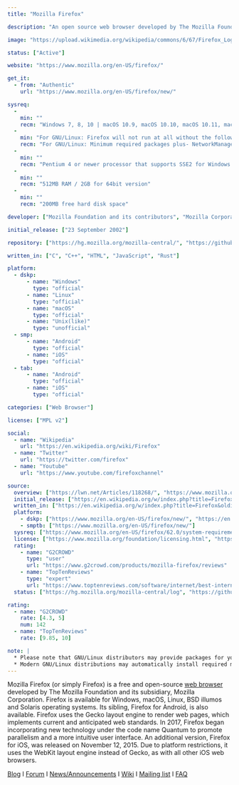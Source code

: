 ```yaml
---
title: "Mozilla Firefox"

description: "An open source web browser developed by The Mozilla Foundation and its subsidiary, Mozilla Corporation"

image: "https://upload.wikimedia.org/wikipedia/commons/6/67/Firefox_Logo%2C_2017.svg"

status: ["Active"]

website: "https://www.mozilla.org/en-US/firefox/"

get_it:
  - from: "Authentic"
    url: "https://www.mozilla.org/en-US/firefox/new/"

sysreq:
  -
    min: ""
    recm: "Windows 7, 8, 10 | macOS 10.9, macOS 10.10, macOS 10.11, macOS 10.12, macOS 10.13 | GNU/Linux"
  -
    min: "For GNU/Linux: Firefox will not run at all without the following libraries or packages- GTK+ 3.4 or higher, GLib 2.22 or higher, Pango 1.22 or higher, X.Org 1.0 or higher (1.7 or higher is recommended), libstdc++ 4.6.1 or higher"
    recm: "For GNU/Linux: Minimum required packages plus- NetworkManager 0.7 or higher, DBus 1.0 or higher, GNOME 2.16 or higher, PulseAudio"
  -
    min: ""
    recm: "Pentium 4 or newer processor that supports SSE2 for Windows | Macintosh computer with an Intel x86 processor for macOS"
  -
    min: ""
    recm: "512MB RAM / 2GB for 64bit version"
  -
    min: ""
    recm: "200MB free hard disk space"

developer: ["Mozilla Foundation and its contributors", "Mozilla Corporation"]

initial_release: ["23 September 2002"]

repository: ["https://hg.mozilla.org/mozilla-central/", "https://github.com/mozilla/gecko-dev"]

written_in: ["C", "C++", "HTML", "JavaScript", "Rust"]

platform:
  - dskp:
      - name: "Windows"
        type: "official"
      - name: "Linux"
        type: "official"
      - name: "macOS"
        type: "official"
      - name: "Unix(like)"
        type: "unofficial"
  - smp:
      - name: "Android"
        type: "official"
      - name: "iOS"
        type: "official"
  - tab:
      - name: "Android"
        type: "official"
      - name: "iOS"
        type: "official"

categories: ["Web Browser"]

license: ["MPL v2"]

social:
  - name: "Wikipedia"
    url: "https://en.wikipedia.org/wiki/Firefox"
  - name: "Twitter"
    url: "https://twitter.com/firefox"
  - name: "Youtube"
    url: "https://www.youtube.com/firefoxchannel"

source:
  overview: ["https://lwn.net/Articles/118268/", "https://www.mozilla.org/en-US/foundation/licensing/", "https://www.mozilla.org/en-US/about/legal/eula/", "https://blog.mozilla.org/blog/2017/11/14/introducing-firefox-quantum/", "https://web.archive.org/web/20100615131607/http://download-firefox.org/spread-firefox/gecko-layout-engine-and-mozilla-firefox/", "https://svnweb.freebsd.org/ports/head/www/firefox/", "http://cvsweb.openbsd.org/cgi-bin/cvsweb/ports/www/mozilla-firefox/", "http://cvsweb.netbsd.org/bsdweb.cgi/pkgsrc/www/firefox/", "https://wiki.openindiana.org/oi/Firefox", "https://github.com/oracle/solaris-userland/tree/master/components/desktop/firefox"]
  initial_release: ["https://en.wikipedia.org/w/index.php?title=Firefox&oldid=878328541"]
  written_in: ["https://en.wikipedia.org/w/index.php?title=Firefox&oldid=878328541", "http://www.infoworld.com/article/3165424/web-browsers/mozilla-binds-firefoxs-fate-to-the-rust-language.html"]
  platform:
    - dskp: ["https://www.mozilla.org/en-US/firefox/new/", "https://en.wikipedia.org/w/index.php?title=Firefox&oldid=878328541", "https://svnweb.freebsd.org/ports/head/www/firefox/", "http://cvsweb.openbsd.org/cgi-bin/cvsweb/ports/www/mozilla-firefox/", "http://cvsweb.netbsd.org/bsdweb.cgi/pkgsrc/www/firefox/", "https://wiki.openindiana.org/oi/Firefox", "https://pkgsrc.joyent.com/install-on-illumos/", "https://github.com/oracle/solaris-userland/tree/master/components/desktop/firefox", "https://ftp.mozilla.org/pub/firefox/releases/52.0esr/contrib/solaris_pkgadd/README.txt"]
    - smptb: ["https://www.mozilla.org/en-US/firefox/new/"]
  sysreq: ["https://www.mozilla.org/en-US/firefox/62.0/system-requirements/"]
  license: ["https://www.mozilla.org/foundation/licensing.html", "https://www.mozilla.org/en-US/about/legal/eula/"]
  rating:
    - name: "G2CROWD"
      type: "user"
      url: "https://www.g2crowd.com/products/mozilla-firefox/reviews"
    - name: "TopTenReviews"
      type: "expert"
      url: "https://www.toptenreviews.com/software/internet/best-internet-browser-software/mozilla-firefox-review/"
  status: ["https://hg.mozilla.org/mozilla-central/log", "https://github.com/mozilla/gecko-dev/graphs/contributors"]

rating:
  - name: "G2CROWD"
    rate: [4.3, 5]
    num: 142
  - name: "TopTenReviews"
    rate: [9.85, 10]

note: |
  * Please note that GNU/Linux distributors may provide packages for your distribution which have different requirements. [[^]](#sysreq)
  * Modern GNU/Linux distributions may automatically install required minimum and recommended packages. [[^]](#sysreq)
---
```

  Mozilla Firefox (or simply Firefox) is a free and open-source [web browser](/categories/web-browser) developed by The Mozilla Foundation and its subsidiary, Mozilla Corporation. Firefox is available for Windows, macOS, Linux, BSD illumos and Solaris operating systems. Its sibling, Firefox for Android, is also available. Firefox uses the Gecko layout engine to render web pages, which implements current and anticipated web standards. In 2017, Firefox began incorporating new technology under the code name Quantum to promote parallelism and a more intuitive user interface. An additional version, Firefox for iOS, was released on November 12, 2015. Due to platform restrictions, it uses the WebKit layout engine instead of Gecko, as with all other iOS web browsers.
  
  [Blog](https://blog.mozilla.org/) I [Forum](https://support.mozilla.org/en-US/questions) I [News/Announcements](https://blog.mozilla.org/press/) I [Wiki](https://wiki.mozilla.org/Firefox) I [Mailing list](https://groups.google.com/a/mozilla.com/forum/#!aboutgroup/fx-onboarding) I [FAQ](https://support.mozilla.org/en-US/kb/frequently-asked-questions)

